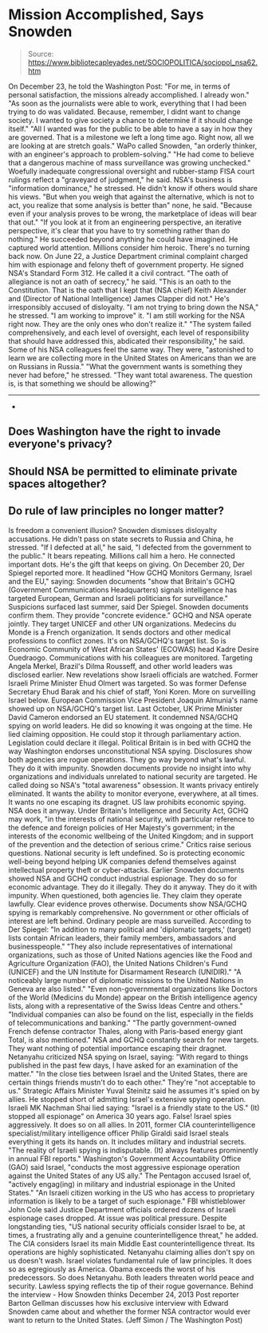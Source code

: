 # Mission Accomplished, Says Snowden

> Source: https://www.bibliotecapleyades.net/SOCIOPOLITICA/sociopol_nsa62.htm

On December 23, he told the
Washington Post:
"For me, in terms of personal satisfaction, the missions
already accomplished. I already won."
"As soon as the journalists were able to work,
everything that I had been trying to do was validated. Because,
remember, I didnt want to change society. I wanted to give society a
chance to determine if it should change itself."
"All I wanted was for the public to be able to
have a say in how they are governed. That is a milestone we left a long
time ago. Right now, all we are looking at are stretch goals."
WaPo called Snowden,
"an orderly thinker, with an
engineer's approach to problem-solving."
"He had come to believe that a dangerous machine of mass
surveillance was growing unchecked."
Woefully inadequate congressional oversight and
rubber-stamp FISA court rulings reflect a "graveyard of judgment," he
said.
NSA's business is "information dominance," he stressed.
He didn't know if others would share his views.
"But when you weigh that against the alternative, which
is not to act, you realize that some analysis is better than" none, he
said.
"Because even if your analysis proves to be wrong, the
marketplace of ideas will bear that out."
"If you look at it from an engineering perspective, an
iterative perspective, it's clear that you have to try something rather
than do nothing."
He succeeded beyond anything he could have imagined. He
captured world attention. Millions consider him heroic. There's no
turning back now.
On June 22, a Justice Department
criminal complaint charged him with espionage and felony
theft of government property. He signed NSA's Standard Form 312.
He called it a civil
contract.
"The oath of allegiance is not an oath of secrecy," he said.
"This is an oath to the Constitution. That is the oath
that I kept that (NSA chief) Keith Alexander and (Director of National
Intelligence) James Clapper did not."
He's irresponsibly accused of disloyalty.
"I am not
trying to bring down the NSA," he stressed.
"I am working to improve" it. "I am still working for the
NSA right now. They are the only ones who don't realize it."
"The system failed comprehensively, and each level of
oversight, each level of responsibility that should have addressed this,
abdicated their responsibility," he said.
Some of his NSA colleagues feel the same way.
They were,
"astonished to learn we are collecting more in the United States on
Americans than we are on Russians in Russia."
"What the government wants is something they never had
before," he stressed. "They want total awareness. The question is, is that
something we should be allowing?"
***
-
Does Washington have the right to
invade everyone's privacy?
-
Should NSA be permitted to eliminate private spaces
altogether?
-
Do rule of law principles no longer matter?
-
Is freedom a
convenient illusion?
Snowden dismisses disloyalty accusations.
He didn't pass
on state secrets to Russia and China, he stressed.
"If I defected at all," he said, "I defected from the
government to the public."
It bears repeating. Millions call him a hero. He
connected important dots. He's the gift that keeps on giving.
On December 20,
Der Spiegel reported more.
It
headlined "How GCHQ Monitors Germany, Israel and the EU," saying:
Snowden documents "show that Britain's GCHQ (Government
Communications Headquarters) signals intelligence has targeted European,
German and Israeli politicians for surveillance."
Suspicions surfaced last summer, said Der Spiegel.
Snowden documents confirm them. They provide "concrete evidence."
GCHQ and NSA operate jointly. They target UNICEF and
other UN organizations. Medecins du Monde is a French organization. It
sends doctors and other medical professions to conflict zones.
It's on NSA/GCHQ's target list. So is Economic Community
of West African States' (ECOWAS) head Kadre Desire Ouedraogo.
Communications with his colleagues are monitored.
Targeting Angela Merkel, Brazil's Dilma Rousseff, and
other world leaders was disclosed earlier. New revelations show Israeli
officials are watched.
Former Israeli Prime Minister Ehud Olmert was targeted.
So was former Defense Secretary Ehud Barak and his chief of staff,
Yoni Koren. More on surveilling Israel below.
European Commission Vice President Joaquin Almunia's name
showed up on NSA/GCHQ's target list.
Last October, UK Prime Minister David Cameron endorsed an
EU statement. It condemned NSA/GCHQ spying on world leaders. He did so knowing it was ongoing at the time.
He lied
claiming opposition. He could stop it through parliamentary action.
Legislation could declare it illegal.
Political Britain is in bed with GCHQ the way Washington
endorses unconstitutional NSA spying. Disclosures show both agencies are rogue operations. They
go way beyond what's lawful. They do it with impunity.
Snowden documents provide no insight into why
organizations and individuals unrelated to national security are
targeted.
He called doing so NSA's "total awareness" obsession. It
wants privacy entirely eliminated. It wants the ability to monitor
everyone, everywhere, at all times. It wants no one escaping its
dragnet.
US law prohibits economic spying. NSA does it anyway.
Under Britain's Intelligence and Security Act, GCHQ may
work,
"in the interests of national security, with particular reference
to the defence and foreign policies of Her Majesty's government; in the
interests of the economic wellbeing of the United Kingdom; and in
support of the prevention and the detection of serious crime."
Critics raise serious questions. National security is
left undefined.
So is protecting economic well-being beyond helping UK
companies defend themselves against intellectual property theft or
cyber-attacks.
Earlier Snowden documents showed NSA and GCHQ conduct
industrial espionage. They do so for economic advantage. They do it
illegally. They do it anyway. They do it with impunity.
When questioned, both agencies lie. They claim they
operate lawfully. Clear evidence proves otherwise.
Documents show NSA/GCHQ spying is remarkably
comprehensive. No government or other officials of interest are left
behind. Ordinary people are mass surveilled.
According to Der Spiegel:
"In addition to many political and 'diplomatic targets,'
(target) lists contain African leaders, their family members,
ambassadors and businesspeople."
"They also include representatives of international
organizations, such as those of United Nations agencies like the Food
and Agriculture Organization (FAO), the United Nations Children's Fund
(UNICEF) and the UN Institute for Disarmament Research (UNIDIR)."
"A noticeably large number of diplomatic missions to the
United Nations in Geneva are also listed."
"Even non-governmental organizations like Doctors of the
World (Medicins du Monde) appear on the British intelligence agency
lists, along with a representative of the Swiss Ideas Centre and
others."
"Individual companies can also be found on the list,
especially in the fields of telecommunications and banking."
"The partly government-owned French defense contractor
Thales, along with Paris-based energy giant Total, is also mentioned."
NSA and GCHQ constantly search for new targets. They want
nothing of potential importance escaping their dragnet.
Netanyahu criticized NSA spying on Israel, saying:
"With regard to things published in the past few days, I
have asked for an examination of the matter."
"In the close ties between Israel and the United States,
there are certain things friends mustn't do to each other." They're "not
acceptable to us."
Strategic Affairs Minister Yuval Steinitz said he assumes
it's spied on by allies. He stopped short of admitting Israel's
extensive spying operation.
Israeli MK Nachman Shai lied saying:
"Israel is a friendly state to the US." (It) stopped all
espionage" on America 30 years ago.
False! Israel spies aggressively.
It does so on all
allies. In 2011, former CIA
counterintelligence specialist/military intelligence officer
Philip Giraldi said Israel steals everything it gets its hands on.
It includes
military and industrial secrets.
"The reality of Israeli spying is indisputable. (It)
always features prominently in annual FBI reports."
Washington's Government Accountability Office (GAO) said
Israel,
"conducts the most aggressive espionage operation against the
United States of any US ally."
The Pentagon accused Israel of,
"actively engag(ing) in
military and industrial espionage in the United States."
"An Israeli citizen working in the US who has access to
proprietary information is likely to be a target of such espionage."
FBI whistleblower John Cole said Justice Department
officials ordered dozens of Israeli espionage cases dropped. At issue
was political pressure.
Despite longstanding ties,
"US national security
officials consider Israel to be, at times, a frustrating ally and a
genuine counterintelligence threat," he added.
The CIA considers Israel its main Middle East
counterintelligence threat. Its operations are highly sophisticated.
Netanyahu claiming allies don't spy on us doesn't wash.
Israel violates fundamental rule of law principles. It does so as
egregiously as America.
Obama exceeds the worst of his predecessors. So does
Netanyahu.
Both leaders threaten world peace and security.
Lawless
spying reflects the tip of their rogue governance.
Behind the interview - How Snowden thinks
December 24, 2013
Post reporter Barton
Gellman discusses how his exclusive interview with
Edward Snowden came about and whether the former NSA
contractor would ever want to return to the United
States.
(Jeff Simon / The
Washington Post)
